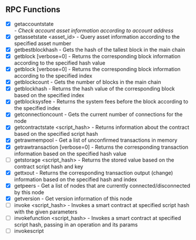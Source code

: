 ## RPC Functions

* [x] getaccountstate <address> - Check account asset information according to account address
* [x] getassetstate <asset_id> - Query asset information according to the specified asset number
* [x] getbestblockhash - Gets the hash of the tallest block in the main chain
* [x] getblock <hash> [verbose=0] - Returns the corresponding block information according to the specified hash value
* [x] getblock <index> [verbose=0] - Returns the corresponding block information according to the specified index
* [x] getblockcount - Gets the number of blocks in the main chain
* [x] getblockhash <index> - Returns the hash value of the corresponding block based on the specified index
* [x] getblocksysfee <index> - Returns the system fees before the block according to the specified index
* [x] getconnectioncount - Gets the current number of connections for the node
* [x] getcontractstate <script_hash> - Returns information about the contract based on the specified script hash
* [x] getrawmempool - Get a list of unconfirmed transactions in memory
* [x] getrawtransaction <txid> [verbose=0] - Returns the corresponding transaction information based on the specified hash value
* [ ] getstorage <script_hash> <key> - Returns the stored value based on the contract script hash and key
* [x] gettxout <txid> <n> - Returns the corresponding transaction output (change) information based on the specified hash and index
* [x] getpeers - Get a list of nodes that are currently connected/disconnected by this node
* [x] getversion - Get version information of this node
* [ ] invoke <script_hash> <params> - Invokes a smart contract at specified script hash with the given parameters
* [ ] invokefunction <script_hash> <operation> <params> - Invokes a smart contract at specified script hash, passing in an operation and its params
* [ ] invokescript <script> - Runs a script through the virtual machine and returns the results
* [ ] sendrawtransaction <hex> - Broadcast a transaction over the network. See the network protocol documentation.
* [x] validateaddress <address> - Verify that the address is a correct NEO address
